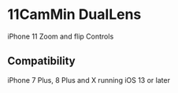 # 11CamMin DualLens

iPhone 11 Zoom and flip Controls

## Compatibility

iPhone 7 Plus, 8 Plus and X running iOS 13 or later

